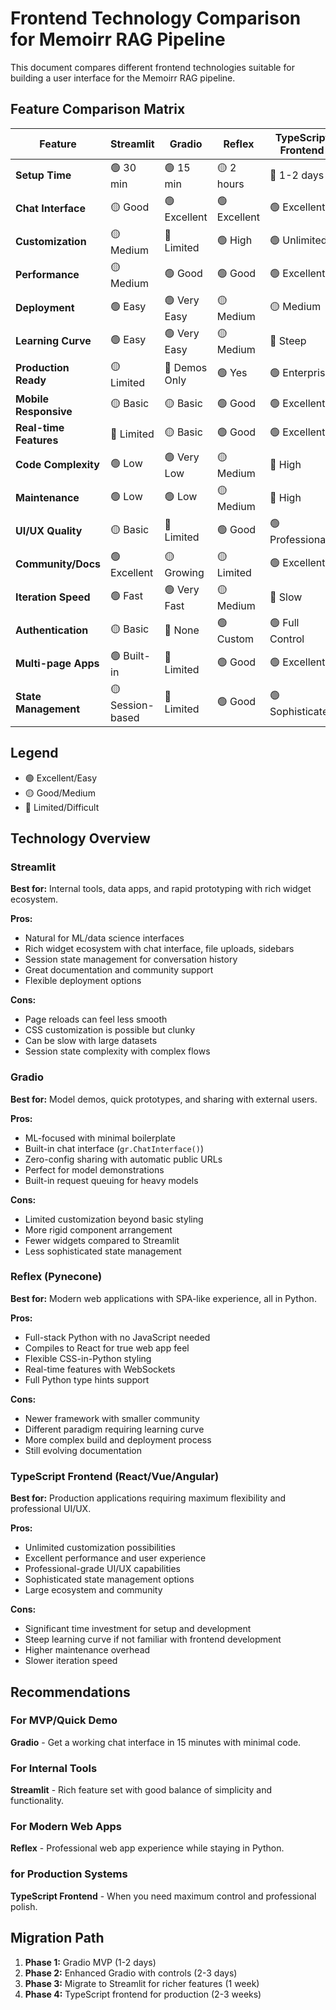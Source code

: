 # Frontend Technology Comparison for Memoirr RAG Pipeline

This document compares different frontend technologies suitable for building a user interface for the Memoirr RAG pipeline.

## Feature Comparison Matrix

| Feature | Streamlit | Gradio | Reflex | TypeScript Frontend |
|---------|-----------|---------|---------|---------------------|
| **Setup Time** | 🟢 30 min | 🟢 15 min | 🟡 2 hours | 🔴 1-2 days |
| **Chat Interface** | 🟡 Good | 🟢 Excellent | 🟢 Excellent | 🟢 Excellent |
| **Customization** | 🟡 Medium | 🔴 Limited | 🟢 High | 🟢 Unlimited |
| **Performance** | 🟡 Medium | 🟢 Good | 🟢 Good | 🟢 Excellent |
| **Deployment** | 🟢 Easy | 🟢 Very Easy | 🟡 Medium | 🟡 Medium |
| **Learning Curve** | 🟢 Easy | 🟢 Very Easy | 🟡 Medium | 🔴 Steep |
| **Production Ready** | 🟡 Limited | 🔴 Demos Only | 🟢 Yes | 🟢 Enterprise |
| **Mobile Responsive** | 🟡 Basic | 🟡 Basic | 🟢 Good | 🟢 Excellent |
| **Real-time Features** | 🔴 Limited | 🟡 Basic | 🟢 Good | 🟢 Excellent |
| **Code Complexity** | 🟢 Low | 🟢 Very Low | 🟡 Medium | 🔴 High |
| **Maintenance** | 🟢 Low | 🟢 Low | 🟡 Medium | 🔴 High |
| **UI/UX Quality** | 🟡 Basic | 🔴 Limited | 🟢 Good | 🟢 Professional |
| **Community/Docs** | 🟢 Excellent | 🟡 Growing | 🟡 Limited | 🟢 Excellent |
| **Iteration Speed** | 🟢 Fast | 🟢 Very Fast | 🟡 Medium | 🔴 Slow |
| **Authentication** | 🟡 Basic | 🔴 None | 🟢 Custom | 🟢 Full Control |
| **Multi-page Apps** | 🟢 Built-in | 🔴 Limited | 🟢 Good | 🟢 Excellent |
| **State Management** | 🟡 Session-based | 🔴 Limited | 🟢 Good | 🟢 Sophisticated |

## Legend

- 🟢 Excellent/Easy
- 🟡 Good/Medium 
- 🔴 Limited/Difficult

## Technology Overview

### Streamlit
**Best for:** Internal tools, data apps, and rapid prototyping with rich widget ecosystem.

**Pros:**
- Natural for ML/data science interfaces
- Rich widget ecosystem with chat interface, file uploads, sidebars
- Session state management for conversation history
- Great documentation and community support
- Flexible deployment options

**Cons:**
- Page reloads can feel less smooth
- CSS customization is possible but clunky
- Can be slow with large datasets
- Session state complexity with complex flows

### Gradio
**Best for:** Model demos, quick prototypes, and sharing with external users.

**Pros:**
- ML-focused with minimal boilerplate
- Built-in chat interface (`gr.ChatInterface()`)
- Zero-config sharing with automatic public URLs
- Perfect for model demonstrations
- Built-in request queuing for heavy models

**Cons:**
- Limited customization beyond basic styling
- More rigid component arrangement
- Fewer widgets compared to Streamlit
- Less sophisticated state management

### Reflex (Pynecone)
**Best for:** Modern web applications with SPA-like experience, all in Python.

**Pros:**
- Full-stack Python with no JavaScript needed
- Compiles to React for true web app feel
- Flexible CSS-in-Python styling
- Real-time features with WebSockets
- Full Python type hints support

**Cons:**
- Newer framework with smaller community
- Different paradigm requiring learning curve
- More complex build and deployment process
- Still evolving documentation

### TypeScript Frontend (React/Vue/Angular)
**Best for:** Production applications requiring maximum flexibility and professional UI/UX.

**Pros:**
- Unlimited customization possibilities
- Excellent performance and user experience
- Professional-grade UI/UX capabilities
- Sophisticated state management options
- Large ecosystem and community

**Cons:**
- Significant time investment for setup and development
- Steep learning curve if not familiar with frontend development
- Higher maintenance overhead
- Slower iteration speed

## Recommendations

### For MVP/Quick Demo
**Gradio** - Get a working chat interface in 15 minutes with minimal code.

### For Internal Tools
**Streamlit** - Rich feature set with good balance of simplicity and functionality.

### For Modern Web Apps
**Reflex** - Professional web app experience while staying in Python.

### for Production Systems
**TypeScript Frontend** - When you need maximum control and professional polish.

## Migration Path

1. **Phase 1:** Gradio MVP (1-2 days)
2. **Phase 2:** Enhanced Gradio with controls (2-3 days)  
3. **Phase 3:** Migrate to Streamlit for richer features (1 week)
4. **Phase 4:** TypeScript frontend for production (2-3 weeks)